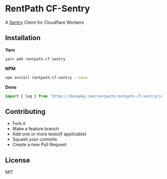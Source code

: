 # RentPath CF-Sentry

A [Sentry](https://sentry.io/) Client for Cloudflare Workers

## Installation

**Yarn**

```bash
yarn add rentpath-cf-sentry
```

**NPM**

```bash
npm install rentpath-cf-sentry --save
```
**Deno**
```typescript
import { log } from 'https://denopkg.com/rentpath/rentpath-cf-sentry/index.ts';
```

## Contributing
* Fork it
* Make a feature branch
* Add one or more tests(if applicable)
* Squash your commits
* Create a new Pull Request

## License
MIT